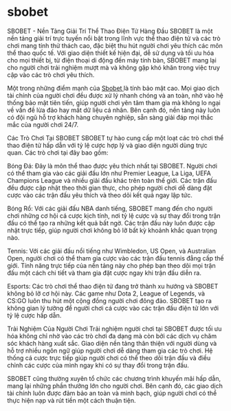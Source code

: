 # sbobet
 SBOBET - Nền Tảng Giải Trí Thể Thao Điện Tử Hàng Đầu
SBOBET là một nền tảng giải trí trực tuyến nổi bật trong lĩnh vực thể thao điện tử và các trò chơi mang tính thử thách cao, đặc biệt thu hút người chơi yêu thích các môn thể thao quốc tế. Với giao diện thiết kế hiện đại, dễ sử dụng và tối ưu hóa cho mọi thiết bị, từ điện thoại di động đến máy tính bàn, SBOBET mang lại cho người chơi trải nghiệm mượt mà và không gặp khó khăn trong việc truy cập vào các trò chơi yêu thích.

Một trong những điểm mạnh của <a href="https://sbobet.bond"> Sbobet </a> là tính bảo mật cao. Mọi giao dịch tài chính của người chơi đều được xử lý nhanh chóng và an toàn, nhờ vào hệ thống bảo mật tiên tiến, giúp người chơi yên tâm tham gia mà không lo ngại về vấn đề lừa đảo hay mất dữ liệu cá nhân. Bên cạnh đó, nền tảng này luôn có đội ngũ hỗ trợ khách hàng chuyên nghiệp, sẵn sàng giải đáp mọi thắc mắc của người chơi 24/7.

Các Trò Chơi Tại SBOBET
SBOBET tự hào cung cấp một loạt các trò chơi thể thao điện tử hấp dẫn với tỷ lệ cược hợp lý và giao diện người dùng trực quan. Các trò chơi tại đây bao gồm:

Bóng Đá: Đây là môn thể thao được yêu thích nhất tại SBOBET. Người chơi có thể tham gia vào các giải đấu lớn như Premier League, La Liga, UEFA Champions League và nhiều giải đấu khác trên toàn thế giới. Các trận đấu đều được cập nhật theo thời gian thực, cho phép người chơi dễ dàng đặt cược vào các trận đấu yêu thích và theo dõi kết quả ngay lập tức.

Bóng Rổ: Với các giải đấu NBA danh tiếng, SBOBET mang đến cho người chơi những cơ hội cá cược kịch tính, nơi tỷ lệ cược và sự thay đổi trong trận đấu có thể tạo ra những kết quả bất ngờ. Các trận đấu này luôn được cập nhật trực tiếp, giúp người chơi không bỏ lỡ bất kỳ khoảnh khắc quan trọng nào.

Tennis: Với các giải đấu nổi tiếng như Wimbledon, US Open, và Australian Open, người chơi có thể tham gia cược vào các trận đấu tennis đẳng cấp thế giới. Tính năng trực tiếp của nền tảng này cho phép bạn theo dõi mọi trận đấu một cách chi tiết và tham gia đặt cược ngay khi trận đấu diễn ra.

Esports: Các trò chơi thể thao điện tử đang trở thành xu hướng và SBOBET không bỏ lỡ cơ hội này. Các game như Dota 2, League of Legends, và CS:GO luôn thu hút một cộng đồng người chơi đông đảo. SBOBET tạo ra không gian lý tưởng để người chơi cá cược vào các trận đấu điện tử lớn với tỷ lệ cược hấp dẫn.

Trải Nghiệm Của Người Chơi
Trải nghiệm người chơi tại SBOBET được tối ưu hóa không chỉ nhờ vào các trò chơi đa dạng mà còn bởi các dịch vụ chăm sóc khách hàng xuất sắc. Giao diện nền tảng thân thiện với người dùng và hỗ trợ nhiều ngôn ngữ giúp người chơi dễ dàng tham gia các trò chơi. Hệ thống cá cược trực tiếp giúp người chơi có thể theo dõi trận đấu và điều chỉnh các cược của mình ngay khi có sự thay đổi trong trận đấu.

SBOBET cũng thường xuyên tổ chức các chương trình khuyến mãi hấp dẫn, mang lại những phần thưởng lớn cho người chơi. Bên cạnh đó, các giao dịch tài chính luôn được đảm bảo an toàn và minh bạch, giúp người chơi có thể thực hiện nạp và rút tiền một cách thuận tiện.
